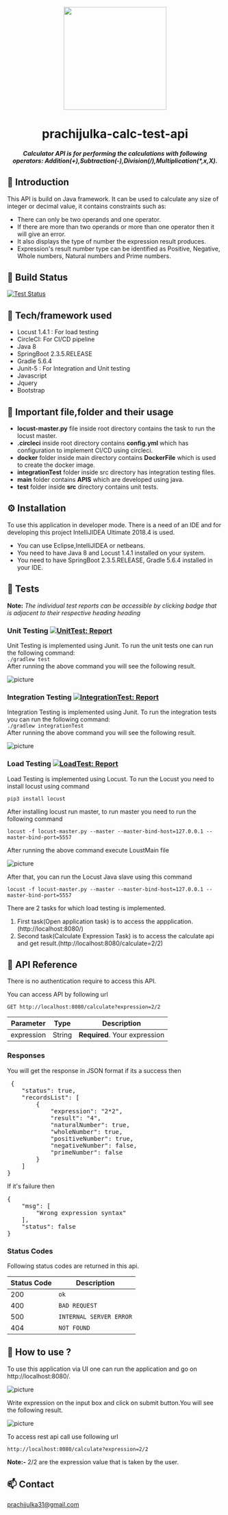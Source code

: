 <p align="center">
    <img width= "240" src="https://github.com/PrachiJulka/prachijulka-calc-test-api/blob/main/src/main/resources/static/image/calculator.png"/>
</div>

<h1 align="center">prachijulka-calc-test-api</h1>
<h5 align="center">Calculator API is for performing the calculations with following operators: Addition(+),Subtraction(-),Division(/),Multiplication(*,x,X).</h5>

## :monocle_face: Introduction
This API is build on Java framework. It can be used to calculate any size of integer or decimal value, it contains constraints such as:
- There can only be two operands and one operator.
- If there are more than two operands or more than one operator then it will give an error.
- It also displays the type of number the expression result produces.
- Expression's result number type can be identified as Positive, Negative, Whole numbers, Natural numbers and Prime numbers.

## :wrench: Build Status 
[![Test Status](https://circleci.com/gh/PrachiJulka/prachijulka-calc-test-api.svg?style=shield)](https://circleci.com/gh/PrachiJulka/prachijulka-calc-test-api?style=shield)

## :rocket: Tech/framework used
- Locust 1.4.1 : For load testing
- CircleCI: For CI/CD pipeline
- Java 8
- SpringBoot 2.3.5.RELEASE
- Gradle 5.6.4
- Junit-5 : For Integration and Unit testing
- Javascript
- Jquery
- Bootstrap

## :file_folder: Important file,folder and their usage
- **locust-master.py** file inside root directory contains the task to run the locust master.
- **.circleci** inside root directory contains **config.yml** which has configuration to implement CI/CD using circleci.
- **docker** folder inside main directory contains **DockerFile** which is used to create the docker image.
- **integrationTest** folder inside src directory has integration testing files.
- **main** folder contains **APIS** which are developed using java.
- **test** folder inside **src** directory contains unit tests.

## :gear: Installation
To use this application in developer mode. There is a need of an IDE and for developing this project IntelliJIDEA Ultimate 2018.4 is used.
- You can use Eclipse,IntelliJIDEA or netbeans.
- You need to have Java 8 and Locust 1.4.1 installed on your system.
- You need to have SpringBoot 2.3.5.RELEASE, Gradle 5.6.4 installed in your IDE.

## :test_tube: Tests

**Note:** _The individual test reports can be accessible by clicking badge that is adjacent to their respective heading heading_ 

### Unit Testing [![UnitTest: Report](https://img.shields.io/badge/Unit%20Test-Report-green.svg)](https://prachijulka.github.io/prachijulka-calc-test-api/src/main/resources/templates/test-report/test/index.html)

Unit Testing is implemented using Junit. To run the unit tests one can run the following command:<br/>
`./gradlew test` <br/>
After running the above command you will see the following result.<br/>

![picture](https://github.com/PrachiJulka/prachijulka-calc-test-api/blob/main/src/main/resources/static/image/UnitTest.png)

### Integration Testing [![IntegrationTest: Report](https://img.shields.io/badge/Integration%20Test-Report-green.svg)](https://prachijulka.github.io/prachijulka-calc-test-api/src/main/resources/templates/test-report/integrationTest/index.html)

Integration Testing is implemented using Junit. To run the integration tests you can run the following command: <br/>
`./gradlew integrationTest` <br/>
After running the above command you will see the following result.<br/>

![picture](https://github.com/PrachiJulka/prachijulka-calc-test-api/blob/main/src/main/resources/static/image/IntegrationTest.png)

### Load Testing [![LoadTest: Report](https://img.shields.io/badge/Load%20Test-Report-green.svg)](https://prachijulka.github.io/prachijulka-calc-test-api/src/main/resources/templates/locustReport/report_1607175264.055484.html)
Load Testing is implemented using Locust. To run the Locust you need to install locust using command <br/>

`pip3 install locust` </br>

After installing locust run master, to run master you need to run the following command <br/>

`locust -f locust-master.py --master --master-bind-host=127.0.0.1 --master-bind-port=5557` <br/>

After running the above command execute LoustMain file <br/>

![picture](https://github.com/PrachiJulka/prachijulka-calc-test-api/blob/main/src/main/resources/static/image/LocustTest.png)

After that, you can run the Locust Java slave using this command <br/>

`locust -f locust-master.py --master --master-bind-host=127.0.0.1 --master-bind-port=5557` <br/>

There are 2 tasks for which load testing is implemented.<br/>
1. First task(Open application task) is to access the appplication.(http://localhost:8080/)
2. Second task(Calculate Expression Task) is to access the calculate api and get result.(http://localhost:8080/calculate=2/2)

## :page_with_curl: API Reference
There is no authentication require to access this API.

You can access API by following url <br/>

`GET http://localhost:8080/calculate?expression=2/2`

| Parameter | Type | Description |
| --- | --- | --- |
| expression | String | **Required**. Your expression |

### Responses
You will get the response in JSON format if its a success then

<pre> {
    "status": true,
    "recordsList": [
        {
            "expression": "2*2",
            "result": "4",
            "naturalNumber": true,
            "wholeNumber": true,
            "positiveNumber": true,
            "negativeNumber": false,
            "primeNumber": false
        }
    ]
}</pre>

If it's failure then

<pre>
{
    "msg": [
        "Wrong expression syntax"
    ],
    "status": false
}
</pre>

### Status Codes
Following status codes are returned in this api.

| Status Code | Description |
| --- | --- |
| 200 | `ok` |
| 400 | `BAD REQUEST` |
| 500 | `INTERNAL SERVER ERROR` |
| 404 | `NOT FOUND` |

## :memo: How to use ?
To use this application via UI one can run the application and go on http://localhost:8080/.

![picture](https://github.com/PrachiJulka/prachijulka-calc-test-api/blob/main/src/main/resources/static/image/UI.png)

Write expression on the input box and click on submit button.You will see the following result.

![picture](https://github.com/PrachiJulka/prachijulka-calc-test-api/blob/main/src/main/resources/static/image/UIresult.png)

To access rest api call use following url

`http://localhost:8080/calculate?expression=2/2`
 
**Note:-** 2/2 are the expression value that is taken by the user.


## :mailbox: Contact
prachijulka31@gmail.com

